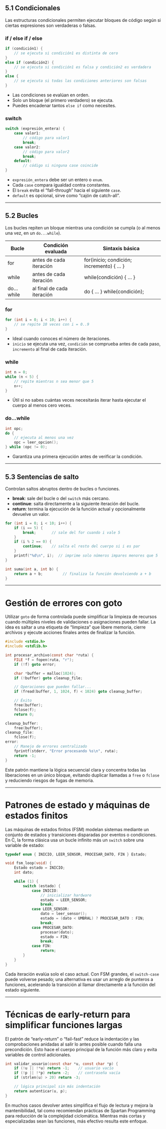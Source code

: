 ## 5.1 Condicionales

Las estructuras condicionales permiten ejecutar bloques de código según si ciertas expresiones son verdaderas o falsas.

### if / else if / else

```c
if (condición1) {
    // se ejecuta si condición1 es distinta de cero
}
else if (condición2) {
    // se ejecuta si condición1 es falsa y condición2 es verdadera
}
else {
    // se ejecuta si todas las condiciones anteriores son falsas
}
```

- Las condiciones se evalúan en orden.
- Solo un bloque (el primero verdadero) se ejecuta.
- Puedes encadenar tantos `else if` como necesites.

### switch

```c
switch (expresión_entera) {
    case valor1:
        // código para valor1
        break;
    case valor2:
        // código para valor2
        break;
    default:
        // código si ninguna case coincide
}
```

- `expresión_entera` debe ser un entero o `enum`.
- Cada `case` compara igualdad contra constantes.
- El `break` evita el “fall-through” hacia el siguiente `case`.
- `default` es opcional, sirve como “cajón de catch-all”.

---

## 5.2 Bucles

Los bucles repiten un bloque mientras una condición se cumpla (o al menos una vez, en un `do...while`).

|Bucle|Condición evaluada|Sintaxis básica|
|---|---|---|
|for|antes de cada iteración|for(inicio; condición; incremento) { … }|
|while|antes de cada iteración|while(condición) { … }|
|do…while|al final de cada iteración|do { … } while(condición);|

### for

```c
for (int i = 0; i < 10; i++) {
    // se repite 10 veces con i = 0..9
}
```

- Ideal cuando conoces el número de iteraciones.
- `inicio` se ejecuta una vez, `condición` se comprueba antes de cada paso, `incremento` al final de cada iteración.

### while

```c
int n = 0;
while (n < 5) {
    // repite mientras n sea menor que 5
    n++;
}
```

- Útil si no sabes cuántas veces necesitarás iterar hasta ejecutar el cuerpo al menos cero veces.

### do...while

```c
int opc;
do {
    // ejecuta al menos una vez
    opc = leer_opcion();
} while (opc != 0);
```

- Garantiza una primera ejecución antes de verificar la condición.

---

## 5.3 Sentencias de salto

Controlan saltos abruptos dentro de bucles o funciones.

- **break**: sale del bucle o del `switch` más cercano.
- **continue**: salta directamente a la siguiente iteración del bucle.
- **return**: termina la ejecución de la función actual y opcionalmente devuelve un valor.

```c
for (int i = 0; i < 10; i++) {
    if (i == 5) {
        break;       // sale del for cuando i vale 5
    }
    if (i % 2 == 0) {
        continue;    // salta el resto del cuerpo si i es par
    }
    printf("%d\n", i);  // imprime solo números impares menores que 5
}

int suma(int a, int b) {
    return a + b;         // finaliza la función devolviendo a + b
}
```

---

# Gestión de errores con goto

Utilizar `goto` de forma controlada puede simplificar la limpieza de recursos cuando múltiples niveles de validaciones o asignaciones pueden fallar. La idea es saltar a una etiqueta de “limpieza” que libere memoria, cierre archivos y ejecute acciones finales antes de finalizar la función.

```c
#include <stdio.h>
#include <stdlib.h>

int procesar_archivo(const char *ruta) {
    FILE *f = fopen(ruta, "r");
    if (!f) goto error;

    char *buffer = malloc(1024);
    if (!buffer) goto cleanup_file;

    // Operaciones que pueden fallar...
    if (fread(buffer, 1, 1024, f) < 1024) goto cleanup_buffer;

    // Éxito
    free(buffer);
    fclose(f);
    return 0;

cleanup_buffer:
    free(buffer);
cleanup_file:
    fclose(f);
error:
    // Manejo de errores centralizado
    fprintf(stderr, "Error procesando %s\n", ruta);
    return -1;
}
```

Este patrón mantiene la lógica secuencial clara y concentra todas las liberaciones en un único bloque, evitando duplicar llamadas a `free` o `fclose` y reduciendo riesgos de fugas de memoria.

---

# Patrones de estado y máquinas de estados finitos

Las máquinas de estados finitos (FSM) modelan sistemas mediante un conjunto de estados y transiciones disparadas por eventos o condiciones. En C, la forma clásica usa un bucle infinito más un `switch` sobre una variable de estado:

```c
typedef enum { INICIO, LEER_SENSOR, PROCESAR_DATO, FIN } Estado;

void fsm_loop(void) {
    Estado estado = INICIO;
    int dato;

    while (1) {
        switch (estado) {
            case INICIO:
                // inicializar hardware
                estado = LEER_SENSOR;
                break;
            case LEER_SENSOR:
                dato = leer_sensor();
                estado = (dato < UMBRAL) ? PROCESAR_DATO : FIN;
                break;
            case PROCESAR_DATO:
                procesar(dato);
                estado = FIN;
                break;
            case FIN:
                return;
        }
    }
}
```

Cada iteración evalúa solo el caso actual. Con FSM grandes, el `switch-case` puede volverse pesado; una alternativa es usar un arreglo de punteros a funciones, acelerando la transición al llamar directamente a la función del estado siguiente.

---

# Técnicas de early-return para simplificar funciones largas

El patrón de “early-return” o “fail-fast” reduce la indentación y las comprobaciones anidadas al salir lo antes posible cuando falla una precondición. Esto hace el cuerpo principal de la función más claro y evita variables de control adicionales.

```c
int validar_usuario(const char *u, const char *p) {
    if (!u || !*u) return -1;    // usuario vacío
    if (!p || !*p) return -2;    // contraseña vacía
    if (strlen(u) > 20) return -3;

    // lógica principal sin más indentación
    return autenticar(u, p);
}
```

En muchos casos devolver antes simplifica el flujo de lectura y mejora la mantenibilidad, tal como recomiendan prácticas de Spartan Programming para reducción de la complejidad ciclomática. Mientras más cortas y especializadas sean las funciones, más efectivo resulta este enfoque.
